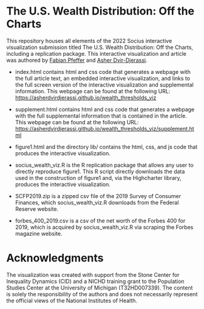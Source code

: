 # The U.S. Wealth Distribution: Off the Charts

This repository houses all elements of the 2022 Socius interactive visualization submission titled The U.S. Wealth Distribution: Off the Charts, including a replication package. This interactive visualization and article was authored by [Fabian Pfeffer](https://lsa.umich.edu/soc/people/faculty/fpfeffer.html) and [Asher Dvir-Djerassi](https://lsa.umich.edu/soc/people/current-graduate-students/asher-dvir-djerassi.html).

* index.html contains html and css code that generates a webpage with the full article text, an embedded interactive visualization, and links to the full screen version of the interactive visualization and supplemental information. This webpage can be found at the following URL: https://asherdvirdjerassi.github.io/wealth_thresholds_viz

* supplement.html contains html and css code that generates a webpage with the full supplemental information that is contained in the article. This webpage can be found at the following URL: https://asherdvirdjerassi.github.io/wealth_thresholds_viz/supplement.html

* figure1.html and the directory lib/ contains the html, css, and js code that produces the interactive visualization. 

* socius_wealth_viz.R is the R replication package that allows any user to directly reproduce figure1. This R script directly downloads the data used in the construction of figure1 and, via the Highcharter library, produces the interactive visualization.  

* SCFP2019.zip is a zipped csv file of the 2019 Survey of Consumer Finances, which socius_wealth_viz.R downloads from the Federal Reserve website. 

* forbes_400_2019.csv is a csv of the net worth of the Forbes 400 for 2019, which is acquired by socius_wealth_viz.R via scraping the Forbes magazine website.

# Acknowledgments

The visualization was created with support from the Stone Center for Inequality Dynamics (CID) and a NICHD training grant to the Population Studies Center at the University of Michigan (T32HD007339). The content is solely the responsibility of the authors and does not necessarily represent the official views of the National Institutes of Health.
